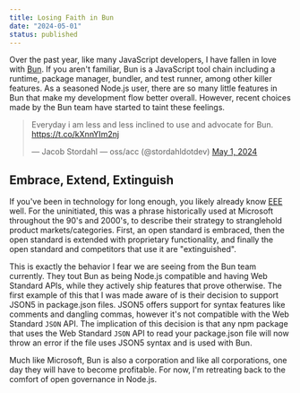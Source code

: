```yaml
---
title: Losing Faith in Bun
date: "2024-05-01"
status: published 
---
```


Over the past year, like many JavaScript developers, I have fallen in love with [Bun](https://bun.sh/). If you aren't familiar, Bun is a JavaScript tool chain including a runtime, package manager, bundler, and test runner, among other killer features. As a seasoned Node.js user, there are so many little features in Bun that make my development flow better overall. However, recent choices made by the Bun team have started to taint these feelings.

<blockquote class="twitter-tweet"><p lang="en" dir="ltr">Everyday i am less and less inclined to use and advocate for Bun. <a href="https://t.co/kXnnYIm2nj">https://t.co/kXnnYIm2nj</a></p>&mdash; Jacob Stordahl — oss/acc (@stordahldotdev) <a href="https://twitter.com/stordahldotdev/status/1785695986116932072?ref_src=twsrc%5Etfw">May 1, 2024</a></blockquote> <script async src="https://platform.twitter.com/widgets.js" charset="utf-8"></script>

## Embrace, Extend, Extinguish

If you've been in technology for long enough, you likely already know [EEE](https://en.wikipedia.org/wiki/Embrace,_extend,_and_extinguish) well. For the uninitiated, this was a phrase historically used at Microsoft throughout the 90's and 2000's, to describe their strategy to stranglehold product markets/categories. First, an open standard is embraced, then the open standard is extended with proprietary functionality, and finally the open standard and competitors that use it are "extinguished". 

This is exactly the behavior I fear we are seeing from the Bun team currently. They tout Bun as being Node.js compatible and having Web Standard APIs, while they actively ship features that prove otherwise. The first example of this that I was made aware of is their decision to support JSON5 in package.json files. JSON5 offers support for syntax features like comments and dangling commas, however it's not compatible with the Web Standard `JSON` API. The implication of this decision is that any npm package that uses the Web Standard `JSON` API to read your package.json file will now throw an error if the file uses JSON5 syntax and is used with Bun.

Much like Microsoft, Bun is also a corporation and like all corporations, one day they will have to become profitable. For now, I'm retreating back to the comfort of open governance in Node.js.
